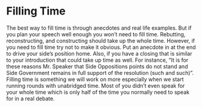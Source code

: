# Filling Time

The best way to fill time is through anecdotes and real life examples. But if you plan your speech well enough you won’t need to fill time. Rebutting, reconstructing, and constructing should take up the whole time. However, if you need to fill time try not to make it obvious. Put an anecdote in at the end to drive your side’s position home. Also, if you have a closing that is similar to your introduction that could take up time as well. For instance, “It is for these reasons Mr. Speaker that Side Oppositions points do not stand and Side Government remains in full support of the resolution (such and such)”. Filling time is something we will work on more especially when we start running rounds with unabridged time. Most of you didn’t even speak for your whole time which is only half of the time you normally need to speak for in a real debate.

